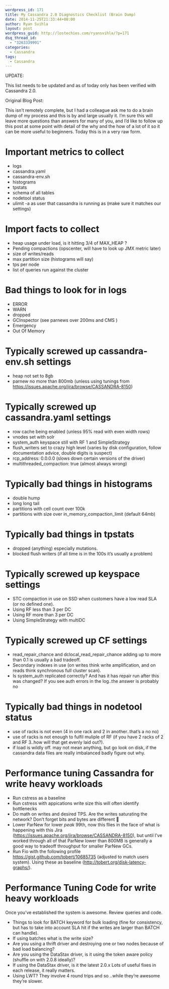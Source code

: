 ```yaml
---
wordpress_id: 171
title: My Cassandra 2.0 Diagnostics Checklist (Brain Dump)
date: 2014-11-25T21:33:44+00:00
author: Ryan Svihla
layout: post
wordpress_guid: http://lostechies.com/ryansvihla/?p=171
dsq_thread_id:
  - "3263339991"
categories:
  - Cassandra
tags:
  - Cassandra
---
```

UPDATE:
  
This list needs to be updated and as of today only has been verified with Cassandra 2.0.

Original Blog Post:

This isn&#8217;t remotely complete, but I had a colleague ask me to do a brain dump of my process and this is by and large usually it. I&#8217;m sure this will leave more questions than answers for many of you, and I&#8217;d like to follow up this post at some point with detail of the why and the how of a lot of it so it can be more useful to beginners. Today this is in a very raw form.

# Important metrics to collect

  * logs
  * cassandra.yaml
  * cassandra-env.sh
  * histograms
  * tpstats
  * schema of all tables
  * nodetool status
  * ulimit -a as user that cassandra is running as (make sure it matches our settings)

# Import facts to collect

  * heap usage under load, is it hitting 3/4 of MAX_HEAP ?
  * Pending compactions (opscenter, will have to look up JMX metric later)
  * size of writes/reads
  * max partition size (histograms will say)
  * tps per node
  * list of queries run against the cluster

# Bad things to look for in logs

  * ERROR
  * WARN
  * dropped
  * GCInspector (see parnews over 200ms and CMS )
  * Emergency
  * Out Of Memory

# Typically screwed up cassandra-env.sh settings

  * heap not set to 8gb
  * parnew no more than 800mb (unless using tunings from https://issues.apache.org/jira/browse/CASSANDRA-8150)

# Typically screwed up cassandra.yaml settings

  * row cache being enabled (unless 95% read with even width rows)
  * vnodes set with solr
  * system_auth keyspace still with RF 1 and SimpleStrategy
  * flush_writers set to crazy high level (varies by disk configuration, follow documentation advice, double digits is suspect)
  * rcp_address: 0.0.0.0 (slows down certain versions of the driver)
  * multithreaded_compaction: true (almost always wrong)

# Typically bad things in histograms

  * double hump
  * long long tail
  * partitions with cell count over 100k
  * partitions with size over in\_memory\_compaction_limit (default 64mb)

# Typically bad things in tpstats

  * dropped (anything) especially mutations.
  * blocked flush writers (if all time is in the 100s it&#8217;s usually a problem)

# Typically screwed up keyspace settings

  * STC compaction in use on SSD when customers have a low read SLA (or no defined one).
  * Using RF less than 3 per DC
  * Using RF more than 3 per DC
  * Using SimpleStrategy with multiDC

# Typically screwed up CF settings

  * read\_repair\_chance and dclocal\_read\_repair_chance adding up to more than 0.1 is usually a bad tradeoff.
  * Secondary indexes in use (on writes think write amplification, and on reads think synchronous full cluster scan).
  * Is system_auth replicated correctly? And has it has repair run after this was changed? If you see auth errors in the log..the answer is probably no

# Typically bad things in nodetool status

  * use of racks is not even (4 in one rack and 2 in another..that&#8217;s a no no)
  * use of racks is not enough to fulfil muliple of RF (if you have 2 racks of 2 and RF 3..how will that get evenly laid out?).
  * if load is wildly off. may not mean anything, but go look on disk, if the cassandra data files are really imbalanced badly figure out why.

# Performance tuning Cassandra for write heavy workloads

  * Run cstress as a baseline
  * Run cstress with appications write size this will often identify bottlenecks
  * Do math on writes and desired TPS. Are the writes saturating the network? Don&#8217;t forget bits and bytes are different 🙂
  * Lower ParNew for lower _peak_ 99th, now this flies in the face of what is happening with this Jira (https://issues.apache.org/jira/browse/CASSANDRA-8150), but until I&#8217;ve worked through all of that ParNew lower than 800MB is generally a good way to tradeoff throughput for smaller ParNew GCs.
  * Run Fio with the following profile https://gist.github.com/tobert/10685735 (adjusted to match users system). Using these as baseline (http://tobert.org/disk-latency-graphs/). 

# Performance Tuning Code for write heavy workloads

Once you&#8217;ve established the system is awesome. Review queries and code.

  * Things to look for BATCH keyword for bulk loading (fine for consistency, but has to take into account SLA hit if the writes are larger than BATCH can handle).
  * If using batches what is the write size?
  * Are you using a thrift driver and destroying one or two nodes because of bad load balancing?
  * Are you using the DataStax driver, is it using the token aware policy (shuffle on with 2.0.8 ideally)?
  * If using the DataStax driver, is it the latest 2.0.x Lots of useful fixes in each release, it really matters.
  * Using LWT? They involve 4 round trips and so ..while they&#8217;re awesome they&#8217;re slower.